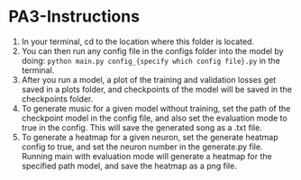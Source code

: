 # PA3-Instructions
1. In your terminal, cd to the location where this folder is located. 
2. You can then run any config file in the configs folder into the model by doing: `python main.py config_{specify which config file}.py` in the terminal. 
4. After you run a model, a plot of the training and validation losses get saved in a plots folder, and checkpoints of the model will be saved in the checkpoints folder. 
5. To generate music for a given model without training, set the path of the checkpoint model in the config file, and also set the evaluation mode to true in the config. This will save the generated song as a .txt file.
6. To generate a heatmap for a given neuron, set the generate heatmap config to true, and set the neuron number in the generate.py file. Running main with evaluation mode will generate a heatmap for the specified path model, and save the heatmap as a png file.

